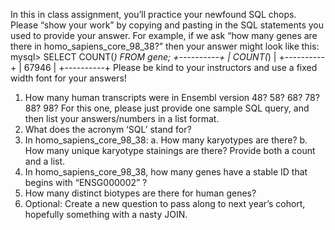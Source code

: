 In this in class assignment, you’ll practice your newfound SQL chops. Please “show your work” by copying and pasting in the SQL statements you used to provide your answer. For example, if we ask “how many genes are there in homo_sapiens_core_98_38?” then your answer might look like this:
mysql> SELECT COUNT(*) FROM gene; +----------+
| COUNT(*) |
+----------+
      |    67946 |
      +----------+
Please be kind to your instructors and use a fixed width font for your answers!
1) How many human transcripts were in Ensembl version 48? 58? 68? 78? 88? 98? For this one, please just provide one sample SQL query, and then list your answers/numbers in a list format.
2) What does the acronym ‘SQL’ stand for?
3) In homo_sapiens_core_98_38:
a. How many karyotypes are there?
b. How many unique karyotype stainings are there? Provide both a count and a list.
4) In homo_sapiens_core_98_38, how many genes have a stable ID that begins with
“ENSG000002” ?
5) How many distinct biotypes are there for human genes?
6) Optional: Create a new question to pass along to next year’s cohort, hopefully
something with a nasty JOIN.
